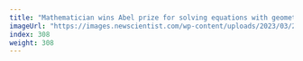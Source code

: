 ```yaml
---
title: "Mathematician wins Abel prize for solving equations with geometry"
imageUrl: "https://images.newscientist.com/wp-content/uploads/2023/03/21133828/SEI_149134953.jpg?width=600"
index: 308
weight: 308
---
```

